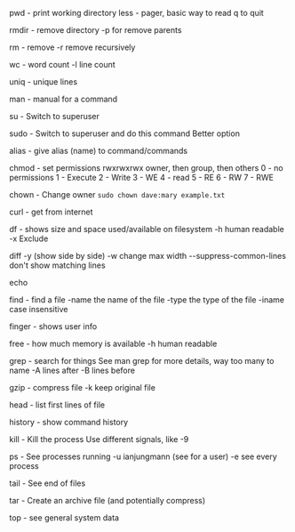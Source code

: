 pwd - print working directory
less - pager, basic way to read
  q to quit

rmdir - remove directory
  -p for remove parents

rm - remove
  -r remove recursively

wc - word count
  -l line count

uniq - unique lines

man - manual for a command

su - Switch to superuser

sudo - Switch to superuser and do this command
  Better option

alias - give alias (name) to command/commands

chmod - set permissions
  rwxrwxrwx
  owner, then group, then others
    0 - no permissions
    1 - Execute
    2 - Write
    3 - WE
    4 - read
    5 - RE
    6 - RW
    7 - RWE

chown - Change owner
  `sudo chown dave:mary example.txt`

curl - get from internet

df - shows size and space used/available on filesystem
  -h human readable
  -x Exclude

diff
  -y (show side by side)
  -w change max width
  --suppress-common-lines don't show matching lines

echo

find - find a file
  -name the name of the file
  -type the type of the file
  -iname case insensitive

finger - shows user info

free - how much memory is available
  -h human readable

grep - search for things
  See man grep for more details, way too many to name
  -A lines after
  -B lines before

gzip - compress file
  -k keep original file

head - list first lines of file

history - show command history

kill - Kill the process
  Use different signals, like -9

ps - See processes running
  -u ianjungmann (see for a user)
  -e see every process

tail - See end of files

tar - Create an archive file (and potentially compress)

top - see general system data
